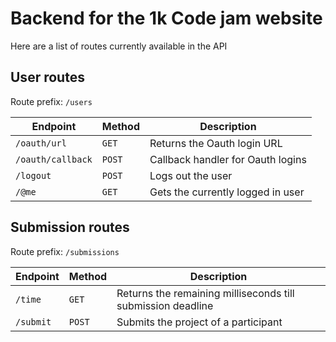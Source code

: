 # Backend for the 1k Code jam website

Here are a list of routes currently available in the API

## User routes

Route prefix: `/users`

| Endpoint          | Method | Description                       |
| ----------------- | ------ | --------------------------------- |
| `/oauth/url`      | `GET`  | Returns the Oauth login URL       |
| `/oauth/callback` | `POST` | Callback handler for Oauth logins |
| `/logout`         | `POST` | Logs out the user                 |
| `/@me`            | `GET`  | Gets the currently logged in user |

## Submission routes

Route prefix: `/submissions`

| Endpoint  | Method | Description                                                 |
| --------- | ------ | ----------------------------------------------------------- |
| `/time`   | `GET`  | Returns the remaining milliseconds till submission deadline |
| `/submit` | `POST` | Submits the project of a participant                        |
